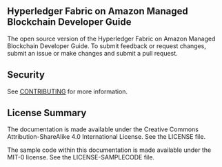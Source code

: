 ## Hyperledger Fabric on Amazon Managed Blockchain Developer Guide

The open source version of the Hyperledger Fabric on Amazon Managed Blockchain Developer Guide. To submit feedback or request changes, submit an issue or make changes and submit a pull request.

## Security

See [CONTRIBUTING](CONTRIBUTING.md#security-issue-notifications) for more information.

## License Summary

The documentation is made available under the Creative Commons Attribution-ShareAlike 4.0 International License. See the LICENSE file.

The sample code within this documentation is made available under the MIT-0 license. See the LICENSE-SAMPLECODE file.
